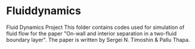 # Fluiddynamics
Fluid Dynamics Project
This folder contains codes used for simulation of fluid flow for the paper "On-wall and interior separation in a two-fluid boundary layer".
The paper is written by Sergei N. Timoshin & Pallu Thapa.
